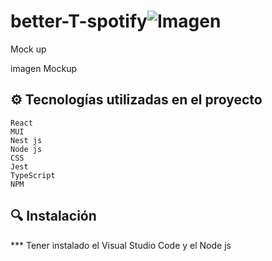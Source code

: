 # better-T-spotify![Imagen](https://user-images.githubusercontent.com/104063262/202308798-e25f5691-327e-4f44-b400-13829f53bc19.jpg)
Mock up

 imagen Mockup

## ⚙️ Tecnologías utilizadas en el proyecto


    React
    MUI
    Nest js
    Node js
    CSS
    Jest
    TypeScript
    NPM

## 🔍 Instalación

 *** Tener instalado el Visual Studio Code y el Node js



